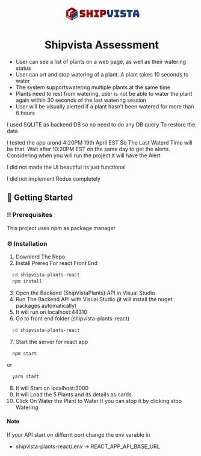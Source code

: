 <div align="center">
  <img src="https://github.com/RoarshacH/AssessmentShipVistaPlants/blob/master/ShipVistaLogo.png" alt="logo" width="200" height="auto" />
  <h1>Shipvista Assessment</h1>
</div>

- User can see a list of plants on a web page, as well as their watering status
- User can art and stop watering of a plant. A plant takes 10 seconds to water
- The system supportswatering multiple plants at the same time
- Plants need to rest from watering, user is not be able to water the plant again within 30 seconds of the last watering session
- User will be visually alerted if a plant hasn’t been watered for more than 6 hours

<p>I used SQLITE as backend DB so no need to do any DB query To restore the data</p>
<p>I tested the app arond 4:20PM 19th April EST So The Last Waterd Time will be that. Wait after 10:20PM EST on the same day to get the alerts. Considering when you will run the project it will have the Alert </p>
<p>I did not made the UI beautiful its just functional</p>
<p>I did not implement Redux completely</p>

    
<!-- Getting Started -->
## 	:toolbox: Getting Started

<!-- Prerequisites -->
### :bangbang: Prerequisites

This project uses npm as package manager

<!-- Installation -->
### :gear: Installation

1. Downlord The Repo
2. Install Prereq For react Front End
```bash
  cd shipvista-plants-react
  npm install   
```
3. Open the Backend (ShipVistaPlants) API in Visual Studio
4. Run The Backend API with Visual Studio (it will install the nuget packages automatically)
5. It will run on localhost:44310
6. Go to front end folder (shipvista-plants-react)
```bash
  cd shipvista-plants-react 
```
7. Start the server for react app
```bash
  npm start  
```
or
```bash
  yarn start  
```
8. It will Start on localhost:3000
9. It will Load the 5 Plants and its details as cards
10. Click On Water the Plant to Water It you can stop it by clicking stop Watering

#### Note
If your API start on differnt port change the env varable in
- shipvista-plants-react/.env -> REACT_APP_API_BASE_URL


